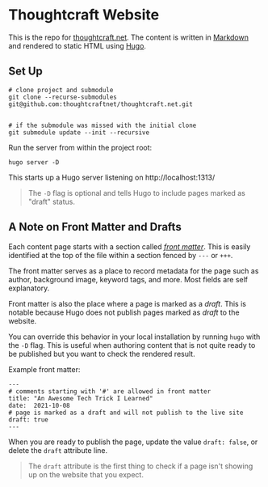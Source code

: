 # Thoughtcraft Website

This is the repo for [thoughtcraft.net][thoughtcraft].  The content is written in [Markdown][markdown] and rendered to static HTML using [Hugo][hugo_site].

## Set Up

    # clone project and submodule
    git clone --recurse-submodules git@github.com:thoughtcraftnet/thoughtcraft.net.git
    

    # if the submodule was missed with the initial clone
    git submodule update --init --recursive


Run the server from within the project root:

    hugo server -D

This starts up a Hugo server listening on http://localhost:1313/

> The `-D` flag is optional and tells Hugo to include pages marked as "draft" status.


## A Note on Front Matter and Drafts

Each content page starts with a section called _[front matter][front_matter]_.  This is easily identified at the top of the file within a section fenced by `---` or `+++`.

The front matter serves as a place to record metadata for the page such as author, background image, keyword tags, and more.  Most fields are self explanatory.

Front matter is also the place where a page is marked as a _draft_.  This is notable because Hugo does not publish pages marked as *draft* to the website.

You can override this behavior in your local installation by running `hugo` with the `-D` flag.  This is useful when authoring content that is not quite ready to be published but you want to check the rendered result.

Example front matter:

```
---
# comments starting with '#' are allowed in front matter
title: "An Awesome Tech Trick I Learned"
date:  2021-10-08
# page is marked as a draft and will not publish to the live site
draft: true
---
```

When you are ready to publish the page, update the value `draft: false`, or delete the `draft` attribute line.

> The `draft` attribute is the first thing to check if a page isn't showing up on the website that you expect.




[thoughtcraft]: https://thoughtcraft.net
[markdown]: https://guides.github.com/features/mastering-markdown/
[git_submodules]: https://blog.github.com/2016-02-01-working-with-submodules/#joining-a-project-using-submodules
[hugo_site]: https://gohugo.io/
[hugo_install]: https://gohugo.io/getting-started/installing/
[front_matter]: https://gohugo.io/content-management/front-matter/

